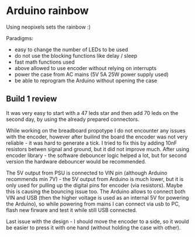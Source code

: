# Arduino rainbow

Using neopixels sets the rainbow :)

Paradigms:
- easy to change the number of LEDs to be used
- do not use the blocking functions like delay / sleep
- fast math functions used 
- above allowed to use encoder without relying on interrupts
- power the case from AC mains (5V 5A 25W power supply used)
- be able to reprogram the Arduino without opening the case

## Build 1 review

It was very easy to start with a 47 leds star and then add 70 leds on the second day, by using the already prepared connectors.

While working on the breadboard propotype I do not encounter any issues with the encoder, however after builind the board the encoder was not very reliable - it was hard to generate a tick.
I tried to fix this by adding 10nF resistors betwen signal and ground, but it did not improve much. After using encoder library - the software debouncer logic helped a lot, but for second version the hardware debouncer would be recommended.

The 5V output from PSU is connected to VIN pin (although Arduino recommends min 7V) - the 5V output from Arduino is much lower, but it is only used for pulling up the digital pins for encoder (via resistors). Maybe this is causing the bouncing issue too.
The Arduino allows to connect both VIN and USB (then the higher voltage is used as an internal 5V  for powering the Arduino), so while powering from mains I can connect via usb to PC, flash new firware and test it while still USB connected.

Last issue with the design - I should move the encoder to a side, so it would be easier to press it with one hand (without holding the case with other).
